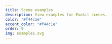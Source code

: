 ```yaml
---
title: Scene examples
description: View examples for Exokit scenes.
color: "#f44c1e"
accent_color: "#f44c1e"
order: 9
img: examples.svg
---
```

